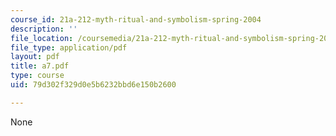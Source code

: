 ```yaml
---
course_id: 21a-212-myth-ritual-and-symbolism-spring-2004
description: ''
file_location: /coursemedia/21a-212-myth-ritual-and-symbolism-spring-2004/79d302f329d0e5b6232bbd6e150b2600_a7.pdf
file_type: application/pdf
layout: pdf
title: a7.pdf
type: course
uid: 79d302f329d0e5b6232bbd6e150b2600

---
```

None